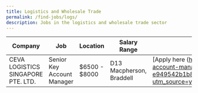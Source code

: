 ```yaml
---
title: Logistics and Wholesale Trade
permalink: /find-jobs/logs/
description: Jobs in the logistics and wholesale trade sector
---
```

| Company | Job | Location |Salary Range | Link |
| -------- | -------- | -------- | -------- | -------- |
|CEVA LOGISTICS SINGAPORE PTE. LTD.|Senior Key Account Manager|$6500 - $8000|D13 Macpherson, Braddell|[Apply here (https://www.mycareersfuture.gov.sg/job/logistics/senior-key-account-manager-ceva-logistics-singapore-e949542b1b8c5a78f512f36ab31c925f?utm_source=yrsg&utm_medium=referral&source=yrsg&event=yrsg_referral)|